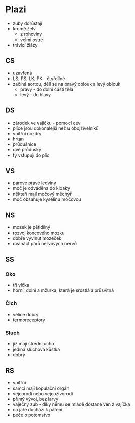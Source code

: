 # Plazi
- zuby dorůstají
- kromě želv
  - z rohoviny
  - velmi ostré
- trávící žlázy
## CS
- uzavřená
- LS, PS, LK, PK - čtyřdílné
- začíná aortou, dělí se na pravý oblouk a levý oblouk
  - pravý - do dolní části těla
  - levý - do hlavy

## DS
- zárodek ve vajíčku - pomocí cév
- plíce jsou dokonalejší než u obojživelníků
- vnitřní nozdry
- hrtan
- průdušnice
- dvě průdušky
- ty vstupují do plic

## VS
- párové pravé ledviny
- moč je odváděna do kloaky
- někteří mají močový měchýř
- moč obsahuje kyselinu močovou

## NS
- mozek je pětidílný
- rozvoj koncového mozku
- dobře vyvinut mozeček
- dvanáct párů nervových nervů

## SS
### Oko
- tři víčka
- horní, dolní a mžurka, která je srostlá a průsvitná
### Čich
- velice dobrý
- termoreceptory
### Sluch
- již mají střední ucho
- jediná sluchová kůstka
- dobrý

## RS
- vnitřní
- samci mají kopulační orgán
- vejcorodí nebo vejcoživorodí
- přímý vývoj, bez larvy
- vaječný zub - díky němu se mládě dostane ven z vajíčka
- na jaře dochází k páření
- péče o potomstvo

